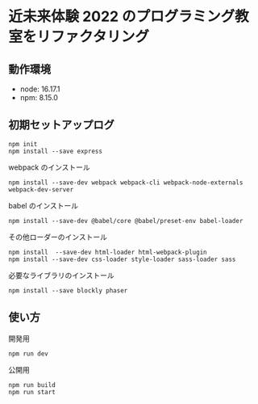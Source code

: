 # 近未来体験 2022 のプログラミング教室をリファクタリング

## 動作環境

- node: 16.17.1
- npm: 8.15.0

## 初期セットアップログ

```
npm init
npm install --save express
```

webpack のインストール

```
npm install --save-dev webpack webpack-cli webpack-node-externals webpack-dev-server
```

babel のインストール

```
npm install --save-dev @babel/core @babel/preset-env babel-loader
```

その他ローダーのインストール

```
npm install  --save-dev html-loader html-webpack-plugin
npm install --save-dev css-loader style-loader sass-loader sass
```

必要なライブラリのインストール

```
npm install --save blockly phaser
```

## 使い方

開発用

```
npm run dev
```

公開用

```
npm run build
npm run start
```
